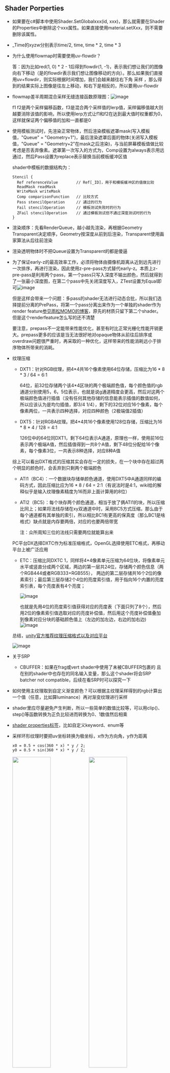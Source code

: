 ## Shader Porperties
* 如果要在c#脚本中使用Shader.SetGlobalxxx(id, xxx)，那么就需要在Shader的Properties中删除这个xxx属性。如果直接使用material.setXxx，则不需要删除该属性。
* _Time的xyzw分别表示time/2, time, time * 2, time * 3
* 为什么使用flowmap时需要使用uv-flowdir？
  
  答：因为比如red(1, 0) * 2 - 1后得到flowdir(1, -1)，表示我们想让我们的图像向右下移动（是的flowdir表示我们想让图像移动的方向）。那么如果我们直接用uv+flowdir，则实际根据时间增加，我们会越来越往右下角 采样 ，那么得到的结果实际上图像是往左上移动，和右下是相反的，所以要用uv-flowdir
* flowmap差半周期混合采样无缝连接函数原理图：![image](https://raw.githubusercontent.com/CHy-KK/Images/main/flowblendtheory.png)
  
  f1 f2是两个采样偏移函数，f3是混合两个采样值的lerp值，采样偏移值越大则越要消除该值的影响，所以使用lerp方式让f1和f2在达到最大值时权重都为0，这样就保证两个偏移值的加和一直都是0

* 使用模板测试时，先渲染正常物体，然后渲染模板遮罩mask(写入模板值，"Queue" = "Geometry+1")，最后渲染遮罩后面的物体(关闭写入模板值，"Queue" = "Geometry+2"在mask之后渲染)，与当前屏幕模板值做比较考虑是否丢弃像素。遮罩第一次写入的方式为，Comp设置为always表示用远通过，然后Pass设置为replace表示替换当前模板缓冲区值
  
  shader中模板的数据结构为：
  ```
  Stencil {
    Ref referenceValue        // Ref[_ID]，用于和模板缓冲区的值做比较
    ReadMask readMask
    WriteMask writeMask
    Comp comparisonFunction   // 比较方式
    Pass stencilOperation     // 通过的行为
    Fail stencilOperation     // 模板测试失败时的行为
    ZFail stencilOperation    // 通过模板测试但不通过深度测试时的行为
  }
  ```
* 渲染顺序：先看RenderQueue，越小越先渲染，再根据Geometry Transparent决定顺序，Geometry按深度从前到后渲染，Transparent使用画家算法从后往前渲染
* 渲染透明物体时不把Queue设置为Transparent的都是傻逼
* 为了保证early-z的最高效率工作，必须将物体由摄像机距离从近到远先进行一次排序，再进行渲染，因此使用z-pre-pass方式替代early-z。本质上z-pre-pass是利用两个pass，第一个pass只写入深度不输出颜色，然后就得到了一张最小深度图，在第二个pass中先关闭深度写入，ZTest设置为Equal即可![image](https://raw.githubusercontent.com/CHy-KK/Images/main/zprepass.png)
  
  但是这样会带来一个问题：多pass的shader无法进行动态合批，所以我们选择提前分离的PrePass，将第一个pass分离出来作为一个单独的shader作为render feature[参见雨松MOMO的博客](https://www.xuanyusong.com/archives/4759)，原先的材质只留下第二个shader。但是这个renderfeature怎么写的还不清楚

  要注意，prepass不一定能带来性能优化，甚至有时比正常光栅化性能开销更大。prepass更多的应该是当无法很好地对opaque物体从前往后排序或overdraw问题很严重时，再采取的一种优化，这样带来的性能消耗远小于排序物体所带来的消耗。

* 纹理压缩
  
  * DXT1：针对RGB纹理，把4*4共16个像素使用64位存储，压缩比为16 * 8 * 3 / 64 = 6:1
    
    64位，前32位存储两个该4*4区块的两个极端颜色值，每个颜色值的rgb通道分别使用5，6，5位表示，也就是说g通道精度会更高，然后对这两个极端颜色值进行插值（没有任何其他存储的信息能表示插值的数值如何，所以应该认为是均匀插值，即3/4 1/4），剩下的32位对应16个像素，每个像素两位，一共表示四种选择，对应四种颜色（2极端值2插值）

  * DXT5：针对RGBA纹理。把4*4共16个像素使用128位存储，压缩比为16 * 8 * 4 / 128 = 4:1
    
    126位中的64位同DXT1，剩下64位表示A通道，原理也一样，使用前16位表示两个极端A值，然后插值得到一共8个A值，剩下48位分配给16个像素，每个像素3位，一共表示8种选择，对应8种A值

  综上可以看出DXT格式的压缩其实会存在一定的损失，在一个块中存在超过两个明显的颜色时，会丢弃到只剩两个极端颜色

  * ATI1（BC4）：一个数据块存储单颜色通道，使用DXT5中A通道同样的编码方式，因此压缩比应为16 * 8 / 64 = 2:1（有说法时是4:1，wiki给的解释似乎是输入纹理像素精度为16而非上面计算用的8位）
  * ATI2（BC5）：每个块存两个颜色通道，相当于放了俩ATI1的块，所以压缩比同上；如果将法线存储在xy双通道中时，采用BC5方式压缩，那么由于每个通道都有其单独的索引，所以相比BC1有更高的保真度（那么BC1是啥格式）缺点就是内存要两倍，对应的也要两倍带宽
    
    注：众所周知三位的法线只需要两位就能算出来

  PC平台DX选择DXTC作为标准压缩格式，OpenGL选择使用ETC格式，再移动平台上被广泛应用

  * ETC：压缩比同DXTC  1，同样将4*4像素单元压缩为64位块，将像素单元水平或竖直分成两个区域，两边的第一层共24位，存储两个颜色信息（两个RGB444或者RGB333+RGB555）， 两边的第二层存储共16个2位的像素索引；最后第三层存储2个4位的亮度索引值，用于指向16个内置的亮度索引表，每个亮度表有4个亮度；
  
    ![image](https://raw.githubusercontent.com/CHy-KK/Images/main/ETC1.png)

    也就是先用4位的亮度索引值获得对应的亮度表（下面只列了8个），然后用2位的像素索引值选取对应的亮度补偿值，然后用这个亮度补偿值叠加到像素对应分块的基础颜色值上（左边的加左边，右边的加右边)
    ![image](hhttps://raw.githubusercontent.com/CHy-KK/Images/main/ETCTABLE.png)

  总结，[unity官方推荐纹理压缩格式以及对应平台](https://docs.unity3d.com/Manual/class-TextureImporterOverride.html) 

  ![image](https://raw.githubusercontent.com/CHy-KK/Images/main/TEXSummary.png)

* 关于SRP
  * CBUFFER：如果在frag或vert shader中使用了未被CBUFFER包裹的 且 在别的shader中也存在的同名输入变量，那么这个shader将会SRP batcher not compatible，后续在看SRP时可以探究一下

* 如何使用主纹理取到自定义渐变颜色？可以根据主纹理采样得到的rgb计算出一个值（任意，比如算luminance）再对渐变纹理进行采样


* shader里应尽量避免产生判断，所以一些简单的数值比较等，可以用clip()、step()等函数转换为正负比较进而转换为0、1数值然后相乘

* [shader properties标签](https://docs.unity3d.com/ScriptReference/MaterialPropertyDrawer.html)，比如自定义keyword、enum等

* 采样环形纹理时要把uv坐标转换为极坐标，x作为方向角，y作为距离
  ```
  x0 = 0.5 + cos(360 * x) * y / 2;
  y0 = 0.5 + sin(360 * x) * y / 2;
  ```
  <image src="https://github.com/CHy-KK/Images/blob/main/GroundCrack01_v2.png?raw=true" width="50%"><image src="https://github.com/CHy-KK/Images/blob/main/circlemodel.png?raw=true" width="50%">

* 不能随便clip，否则被丢弃的像素会保留之前的值，导致频幕上出现暂留的脏迹，最好是就直接置0了。同时使用clip做深度判断时会产生谜之漏光，用if就不会……
* 体积光方案：
  * sunshaft（径向模糊）：
    1. 参数设置问题，会产生严重的抖动
    2. urp下主光源方向需要手动设置，不然只有directional Light
    3. 由于全局统一的采样次数和步长，所以体积光线都是统一长度，也就是一些近处遮挡的效果会失效，会看上去有点怪
    4. 如果主光源坐标设置过低可能会让光线末端产生弯曲，我认为可以理解为a束光线采样到了相邻b束光线的像素点导致不该亮的地方亮了，所以可以把主光源坐标设置高一点
    5. 做步进采样的时候记得要用光线方向除以采样次数，这样的参数设置可以减少锯齿
  
  * 某不记得的方法：


  * 特效方案：
    1. 能够实现动态体积光

* 在使用Camera.main.projectionMatrix时，要使用GL.GetGPUProjectionMatrix函数进行一次转换，因为unity内的P矩阵是按照opengl的规则进行计算，但是在某些平台上必须稍微变换以符合原生api要求。https://docs.unity3d.com/cn/2017.1/ScriptReference/GL.GetGPUProjectionMatrix.html

* unity的剪裁空间y坐标是从上到下的，而不是传统的从下开始。所以在手动从统一设备坐标ndc转换到裁剪空间CS时，要将y坐标乘以-1w

* 重建世界坐标的方式有两种：
  * 直接把ndc空间转到CS下再用VP矩阵转到WS。即使用float4(uv * 2 - 1, sampleDepth, 1)直接乘VP逆矩阵，然后用position.xyz/position.w。
  * 先用近平面上的像素坐标和camera位置求得屏幕射线，然后将深度贴图采样深度值转换为线性深度Linear01Depth(rawDepth, _ZBufferParams)，用射线方向*线性深度得到世界坐标。




## HDRP篇
1. System Value语义是DX10之后新增的语义绑定，所有系统值以SV前缀开头，例如SV_Target（这个是一直都有）,SV_POSITION；

    SV_POSITION和POSITION用法无不同，唯一区别在于SV_POSITION一旦作为vertex shader输出语义，那么这个最终的顶点位置就被固定了，直接进入光栅化处理（不允许进入几何和细分shader？），在fragment shader中不允许修改这个值

2. HDRP后处理Render函数传入的参数source和destination，传入shader的texture并不是2D格式，而是2D_X格式，这是因为HDRP支持XR，导致默认传入的source不是单纯的2D，而是2D_X，所以使用之前的Blit函数会出现问题，因为其需要的传入参数是Texture2D，所以需要使用HDUtils.BlitCameraTexture用一个pass将source格式转为正常的Textuer2D格式（其实HDRP官方给出的范例就是），然后再进行多pass的渲染。注意使用HDUtils.BlitCameraTexture要用对应的传入纹理名称_BlitTexture。后续可以直接使用cmd.Blit，记得设置传入纹理参数为_MainTex
   
3. 场景做出更改之后记得重新烘焙所有的refelection probe

4. 好像直接使用input.getkeydown非常非常消耗性能